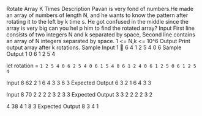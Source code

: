 Rotate Array K Times
Description
Pavan is very fond of numbers.He made an array of numbers of length
N, and he wants to know the pattern after rotating it to the left by k time
s. He got confused in the middle since the array is very big can you hel
p him to find the rotated array?
Input
First line consists of two integers N and k separated by space,
Second line contains an array of N integers separated by space.
1 <= N,k <= 10^6
Output
Print output array after k rotations.
Sample Input 1 
6 4
1 2 5 4 0 6
Sample Output 1
0 6 1 2 5 4


let rotation = `1 2 5 4 0 6
2 5 4 0 6 1
5 4 0 6 1 2
4 0 6 1 2 5
0 6 1 2 5 4`


Input
8 62
2 1 6 4 3 3 6 3
Expected Output
6 3 2 1 6 4 3 3

Input
8 70
2 2 2 2 3 2 3 3
Expected Output
3 3 2 2 2 2 3 2

4 38
4 1 8 3
Expected Output
8 3 4 1